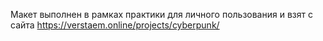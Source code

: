 Макет выполнен в рамках практики для личного пользования и взят 
с сайта https://verstaem.online/projects/cyberpunk/
